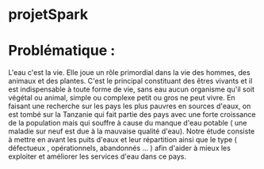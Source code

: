 # projetSpark

# Problématique : 

L'eau c'est la vie. Elle joue un rôle primordial dans la vie des hommes, des animaux et des plantes. C'est le principal constituant des êtres vivants et il est indispensable à 
toute forme de vie, sans eau aucun organisme qu'il soit végétal ou animal, simple ou complexe petit ou gros ne peut vivre. En faisant une recherche sur les pays les plus pauvres 
en sources d'eaux, on est tombé sur la Tanzanie qui fait partie des pays avec une forte croissance de la population mais qui souffre à cause du manque d'eau potable ( une maladie 
sur neuf est due à la mauvaise qualité d'eau). Notre étude consiste à mettre en avant les puits d'eaux et leur répartition ainsi que le type ( défectueux , opérationnels, abandonnés
... ) afin d'aider à mieux les exploiter et améliorer les services d'eau dans ce pays.
